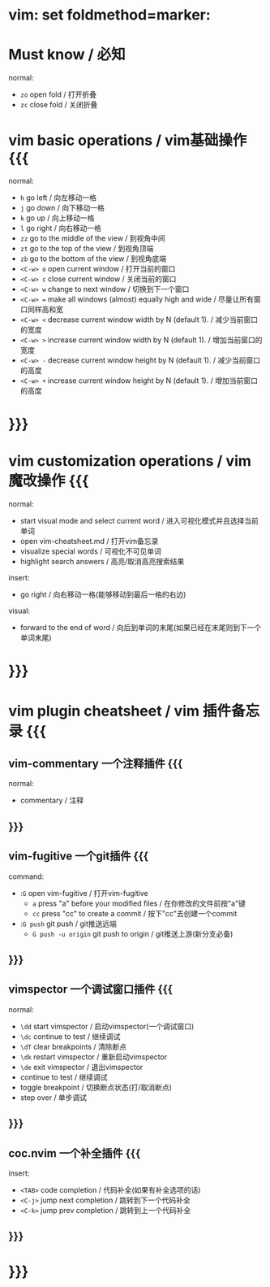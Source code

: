 # vim: set foldmethod=marker:

# Must know / 必知
normal:
- `zo` open fold / 打开折叠
- `zc` close fold / 关闭折叠

# vim basic operations / vim基础操作 {{{
normal:
- `h` go left / 向左移动一格
- `j` go down / 向下移动一格
- `k` go up / 向上移动一格
- `l` go right / 向右移动一格
- `zz` go to the middle of the view / 到视角中间
- `zt` go to the top of the view / 到视角顶端
- `zb` go to the bottom of the view / 到视角底端
- `<C-w> o` open current window / 打开当前的窗口
- `<C-w> c` close current window / 关闭当前的窗口
- `<C-w> w` change to next window / 切换到下一个窗口
- `<C-w> =` make all windows (almost) equally high and wide / 尽量让所有窗口同样高和宽
- `<C-w> <` decrease current window width by N (default 1). / 减少当前窗口的宽度
- `<C-w> >` increase current window width by N (default 1). / 增加当前窗口的宽度
- `<C-w> -` decrease current window height by N (default 1). / 减少当前窗口的高度
- `<C-w> +` increase current window height by N (default 1). / 增加当前窗口的高度
# }}}

# vim customization operations / vim魔改操作 {{{
normal:
- <space> start visual mode and select current word / 进入可视化模式并且选择当前单词
- <F1> open vim-cheatsheet.md / 打开vim备忘录
- <F2> visualize special words / 可视化不可见单词
- <C-q> highlight search answers / 高亮/取消高亮搜索结果

insert:
- <C-l> go right / 向右移动一格(能够移动到最后一格的右边)

visual:
- <space> forward to the end of word / 向后到单词的末尾(如果已经在末尾则到下一个单词末尾)
# }}}

# vim plugin cheatsheet / vim 插件备忘录 {{{
## vim-commentary 一个注释插件 {{{
normal:
- <C-/> commentary / 注释
## }}}

## vim-fugitive 一个git插件 {{{
command:
- :`G` open vim-fugitive / 打开vim-fugitive
    - `a` press "a" before your modified files / 在你修改的文件前按"a"键
    - `cc` press "cc" to create a commit / 按下"cc"去创建一个commit
- :`G push` git push / git推送远端 
    - `G push -u origin` git push to origin / git推送上游(新分支必备)
## }}}

## vimspector 一个调试窗口插件 {{{
normal:
- `\dd` start vimspector / 启动vimspector(一个调试窗口)
- `\dc` continue to test / 继续调试
- `\dT` clear breakpoints / 清除断点
- `\dk` restart vimspector / 重新启动vimspector
- `\de` exit vimspector / 退出vimspector
- <F5> continue to test / 继续调试
- <F9> toggle breakpoint / 切换断点状态(打/取消断点)
- <F10> step over / 单步调试
## }}}

## coc.nvim 一个补全插件 {{{
insert:
- `<TAB>` code completion / 代码补全(如果有补全选项的话)
- `<C-j>` jump next completion / 跳转到下一个代码补全
- `<C-k>` jump prev completion / 跳转到上一个代码补全
## }}}
# }}}
